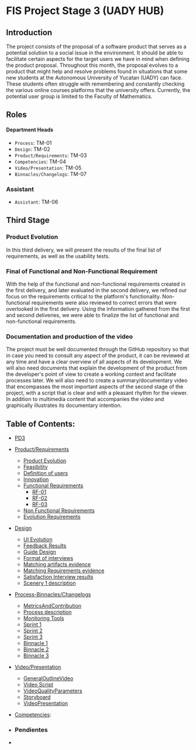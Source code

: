 # FIS Project Stage 3 (UADY HUB)
## Introduction
The project consists of the proposal of a software product that serves as a potential solution to a social issue in the environment. It should be able to facilitate certain aspects for the target users we have in mind when defining the product proposal. Throughout this month, the proposal evolves to a product that might help and resolve problems found in situations that some new students at the Autonomous University of Yucatan (UADY) can face. These students often struggle with remembering and constantly checking the various online courses platforms that the university offers. Currently, the potential user group is limited to the Faculty of Mathematics.

## Roles
#### Department Heads
-	```Process```: TM-01
-	```Design```: TM-02
-	```Product/Requirements```: TM-03
- ```Competencies```: TM-04
-	```Video/Presentation```: TM-05
-	```Binnacles/Changelogs```: TM-07
### Assistant
-	```Assistant```: TM-06
## Third Stage

### Product Evolution
In this third delivery, we will present the results of the final list of requirements, as well as the usability tests. 

### Final of Functional and Non-Functional Requirement
With the help of the functional and non-functional requirements created in the first delivery, and later evaluated in the second delivery, we refined our focus on the requirements critical to the platform's functionality. Non-functional requirements were also reviewed to correct errors that were overlooked in the first delivery.
Using the information gathered from the first and second deliveries, we were able to finalize the list of functional and non-functional requirements.

### Documentation and production of the video
The project must be well documented through the GitHub repository so that in case you need to consult any aspect of the product, it can be reviewed at any time and have a clear overview of all aspects of its development. We will also need documents that explain the development of the product from the developer's point of view to create a working context and facilitate processes later. We will also need to create a summary/documentary video that encompasses the most important aspects of the second stage of the project, with a script that is clear and with a pleasant rhythm for the viewer. In addition to multimedia content that accompanies the video and graphically illustrates its documentary intention.

## Table of Contents:
  - [PD3]
- [Product/Requirements]
  - [Product Evolution]
  - [Feasibility]
  - [Definition of users]
  - [Innovation]
  - [Functional Requirements]
    - [RF-01]
    - [RF-02]
    - [RF-03]
  - [Non Functional Requirements]
  - [Evolution Requirements]
- [Design]
  - [UI Evolution]
  - [Feedback Results]
  - [Guide Design]
  - [Format of interviews]
  - [Matching artifacts evidence]
  - [Matching Requirements evidence]
  - [Satisfaction Interview results]
  - [Scenery 1 description]
- [Process-Binnacles/Changelogs]
  - [MetricsAndContribution]
  - [Process description]
  - [Monitoring Tools]
  - [Sprint 1]
  - [Sprint 2]
  - [Sprint 3]
  - [Binnacle 1]
  - [Binnacle 2]
  - [Binnacle 3]
- [Video/Presentation]
  - [GeneralOutlineVideo](https://github.com/Ozia112/Team-2-FSE-repo/blob/Stage-3/(E)Presentation/GeneralOutlineVideo.md)
  - [Video Script](https://github.com/Ozia112/Team-2-FSE-repo/blob/Stage-3/(E)Presentation/VideoScript.md)
  - [VideoQualityParameters](https://github.com/Ozia112/Team-2-FSE-repo/blob/Stage-3/(E)Presentation/VideoQualityParameters.md)
  - [Storyboard](https://github.com/Ozia112/Team-2-FSE-repo/blob/Stage-3/(E)Presentation/Storyboards.md)
  - [VideoPresentation](https://github.com/Ozia112/Team-2-FSE-repo/blob/Stage-3/(E)Presentation/VideoPresentation.md)

- [Competencies]:
- ### Pendientes



















- [PD3]: https://github.com/Ozia112/Team-2-FSE-repo/tree/PD3
[Product/Requirements]: https://github.com/Ozia112/Team-2-FSE-repo/tree/department.Product/Requirements
[Product Evolution]: https://github.com/Ozia112/Team-2-FSE-repo/blob/Stage-3/(B)Product/ProductEvolution.md#product-evolution
[Innovation]: https://github.com/Ozia112/Team-2-FSE-repo/blob/Stage-3/(B)Product/Innovation.md 
[Definition of users]: https://github.com/Ozia112/Team-2-FSE-repo/blob/Stage-3/(B)Product/UsersDefinition.md 
[Feasibility]: https://github.com/Ozia112/Team-2-FSE-repo/blob/Stage-3/(B)Product/FeasibilityStudy.md
[Functional Requirements]: https://github.com/Ozia112/Team-2-FSE-repo/blob/Stage-3/(C)Requirements/FunctionalRequirements

[RF-01]: https://github.com/Ozia112/Team-2-FSE-repo/blob/Stage-3/(C)Requirements/FunctionalRequirements/RF-01_Login.md

[RF-02]: https://github.com/Ozia112/Team-2-FSE-repo/blob/Stage-3/(C)Requirements/FunctionalRequirements/RF-02_ActionBar.md

[RF-03]: https://github.com/Ozia112/Team-2-FSE-repo/blob/Stage-3/(C)Requirements/FunctionalRequirements/RF-03_FilterSearchBar.md

[Non Functional Requirements]: https://github.com/Ozia112/Team-2-FSE-repo/blob/Stage-3/(C)Requirements/NonFunctionalRequirements.md 

[Evolution Requirements]: https://github.com/Ozia112/Team-2-FSE-repo/blob/Stage-3/(C)Requirements/EvolutionRequirements.md 
[Design]: https://github.com/Ozia112/Team-2-FSE-repo/tree/department.Design
[UI Evolution]: https://github.com/Ozia112/Team-2-FSE-repo/blob/Stage-3/(G)Design/EvolutionUI.md
[Feedback Results]: https://github.com/Ozia112/Team-2-FSE-repo/blob/Stage-3/(G)Design/FeedbackResults.md
[Guide Design]: https://github.com/Ozia112/Team-2-FSE-repo/blob/Stage-3/(G)Design/GuideDesign.md
[Format of interviews]: https://github.com/Ozia112/Team-2-FSE-repo/blob/Stage-3/(G)Design/InterviewFormat.md
[Matching artifacts evidence]: https://github.com/Ozia112/Team-2-FSE-repo/blob/Stage-3/(G)Design/MatchingArtefacts.md
[Matching Requirements evidence]: https://github.com/Ozia112/Team-2-FSE-repo/blob/Stage-3/(G)Design/MatchingRequirements.md
[Satisfaction Interview results]: https://github.com/Ozia112/Team-2-FSE-repo/blob/Stage-3/(G)Design/SatisfactionInterviews.md
[Scenery 1 description]: https://github.com/Ozia112/Team-2-FSE-repo/blob/Stage-3/(G)Design/Scenery1.md
[Process-Binnacles/Changelogs]: https://github.com/Ozia112/Team-2-FSE-repo/tree/department.Process
[MetricsAndContribution]: https://github.com/Ozia112/Team-2-FSE-repo/blob/Stage-3/(D)Process/MetricsAndContribution.md
[Process description]: https://github.com/Ozia112/Team-2-FSE-repo/blob/Stage-3/(D)Process/ProcessDescription.md "Description of sprints, roles, workflow, naming rules and protocols"
[Monitoring Tools]: https://github.com/Ozia112/Team-2-FSE-repo/blob/Stage-3/(D)Process/MonitoringTools.md "Explanation of the projects section in GitHub, the assignation of task, etc."
[Sprint 1]: https://github.com/Ozia112/Team-2-FSE-repo/blob/Stage-3/Changelogs/(D)Process/Sprints/Sprint_1.md "Sprint 1 meetings resume"
[Sprint 2]: https://github.com/Ozia112/Team-2-FSE-repo/blob/Stage-3/Changelogs/(D)Process/Sprints/Sprint_2.md "Sprint 2 meetings resume"
[Sprint 3]: https://github.com/Ozia112/Team-2-FSE-repo/blob/Stage-3/Changelogs/(D)Process/Sprints/Sprint_3.md "Sprint 3 meetings resume"
[Binnacle 1]: https://github.com/Ozia112/Team-2-FSE-repo/tree/Stage-3/(D)Process/Binnacles/Sprint_1 "Individual binnacles of sprint 1"
[Binnacle 2]: https://github.com/Ozia112/Team-2-FSE-repo/tree/Stage-3/(D)Process/Binnacles/Sprint_2 "Individual binnacles of sprint 2"
[Binnacle 3]: https://github.com/Ozia112/Team-2-FSE-repo/tree/Stage-3/(D)Process/Binnacles/Sprint_3 "Individual binnacles of sprint 3"
[Video/Presentation]: https://github.com/Ozia112/Team-2-FSE-repo/tree/department.Video/presentation
[Competencies]: https://github.com/Ozia112/Team-2-FSE-repo/tree/department.Competencies 
